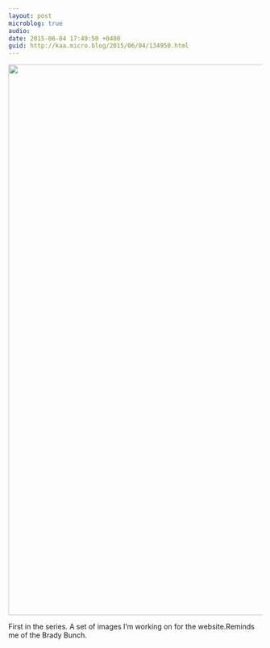 ```yaml
---
layout: post
microblog: true
audio: 
date: 2015-06-04 17:49:50 +0400
guid: http://kaa.micro.blog/2015/06/04/134950.html
---
```

<img src="https://www.kaa.bz/uploads/2018/af69717baf.jpg" alt="" width="800" height="1092" class="alignnone size-full wp-image-161" />

First in the series. A set of images I’m working on for the website.Reminds me of the Brady Bunch.
